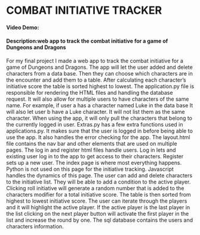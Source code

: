 # COMBAT INITIATIVE TRACKER
#### Video Demo:  <URL HERE>
#### Description:web app to track the combat initiative for a game of Dungeons and Dragons

For my final project I made a web app to track the combat initiative for a game of Dungeons and Dragons. The app will let the user added and delete characters from a data base. Then they can choose which characters are in the encounter and add them to a table. After calculating each character’s initiative score the table is sorted highest to lowest.
The application.py file is responsible for rendering the HTML files and handling the database request. It will also allow for multiple users to have characters of the same name. For example, if user a has a character named Luke in the data base It will also let user b have a Luke character. It will not list them as the same character. When using the app, it will only pull the characters that belong to the currently logged in user.
Extras.py has a few extra functions used in applications.py. It makes sure that the user is logged in before being able to use the app. It also handles the error checking for the app.
The layout.html file contains the nav bar and other elements that are used on multiple pages.
The log in and register html files handle users. Log in lets and existing user log in to the app to get access to their characters. Register sets up a new user.
The index page is where most everything happens. Python is not used on this page for the initiative tracking. Javascript handles the dynamics of this page. The user can add and delete characters to the initiative list. They will be able to add a condition to the active player. Clicking roll initiative will generate a random number that is added to the characters modifier for a total initiative score. The table is then sorted from highest to lowest initiative score. The user can iterate through the players and it will highlight the active player. If the active player is the last player in the list clicking on the next player button will activate the first player in the list and increase the round by one.
The sql database contains the users and characters information.

